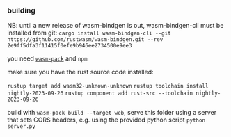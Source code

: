 

### building

NB: until a new release of wasm-bindgen is out, wasm-bindgen-cli must be installed from git:
`cargo install wasm-bindgen-cli --git https://github.com/rustwasm/wasm-bindgen.git --rev 2e9ff5dfa3f11415f0efe9b946ee2734500e9ee3`

you need [`wasm-pack`](https://rustwasm.github.io/wasm-pack/installer/) and `npm`

make sure you have the rust source code installed:

`rustup target add wasm32-unknown-unknown`
`rustup toolchain install nightly-2023-09-26`
`rustup component add rust-src --toolchain nightly-2023-09-26`

build with `wasm-pack build --target web`, serve this folder using a
server that sets CORS headers, e.g. using the provided python script `python server.py`
